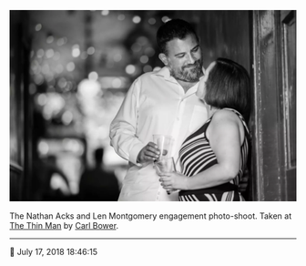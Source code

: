 ![Nathan and Len leaning against the wall in the back hallway of the Thin Man](assets/f00d2ba486bd425bfc961634b1d97368.webp)

The Nathan Acks and Len Montgomery engagement photo-shoot. Taken at [The Thin Man](http://www.thinmantavern.com/) by [Carl Bower](http://carlbowerphotos.com/).

- - - -

<span aria-hidden="true">📅</span> July 17, 2018 18:46:15
